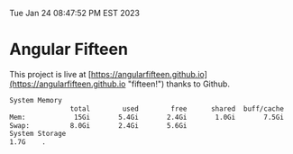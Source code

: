 Tue Jan 24 08:47:52 PM EST 2023

# Angular Fifteen


This project is live at [https://angularfifteen.github.io](https://angularfifteen.github.io "fifteen!") thanks to Github.

```bash
System Memory
               total        used        free      shared  buff/cache   available
Mem:            15Gi       5.4Gi       2.4Gi       1.0Gi       7.5Gi       8.6Gi
Swap:          8.0Gi       2.4Gi       5.6Gi
System Storage
1.7G	.
```
```bash
